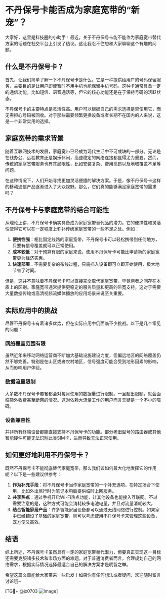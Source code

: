 # 不丹保号卡能否成为家庭宽带的“新宠”？

大家好，这里是科技圈的小助手！最近，关于不丹保号卡能不能作为家庭宽带替代方案的话题在社交平台上引发了热议。这让我忍不住想和大家聊聊这个有趣的问题。

## 什么是不丹保号卡？

首先，让我们简单了解一下不丹保号卡是什么。它是一种提供给用户的号码保留服务，主要目的是让用户即使暂时不用手机也能保留手机号码。这种卡通常具备一定的通信功能，比如短信、语音通话等，但它的核心功能还是在于保持号码的活跃状态。

不丹保号卡的主要特点是灵活性高。用户可以根据自己的需求选择是否使用它，而无需担心号码被回收。对于那些需要频繁更换设备或者长期不在国内的人来说，这是一个非常实用的选择。

## 家庭宽带的需求背景

随着互联网技术的发展，家庭宽带已经成为现代生活中不可或缺的一部分。无论是在线办公、远程教育还是娱乐休闲，高速稳定的网络连接都显得尤为重要。然而，传统的家庭宽带服务也有其局限性，比如安装复杂、费用高昂以及地域覆盖不足等问题。

在这种情况下，人们开始寻找更加灵活便捷的解决方案。于是，像不丹保号卡这样的移动通信产品逐渐进入了大众视野。那么，它们真的能够满足家庭宽带的需求吗？

## 不丹保号卡与家庭宽带的结合可能性

从理论上讲，不丹保号卡确实具备成为家庭宽带替代品的潜力。它的便携性和灵活性使得它可以在一定程度上弥补传统家庭宽带的一些不足之处。例如：

1. **便携性强**：相比固定线路的家庭宽带，不丹保号卡可以轻松携带到任何地方，只要有信号覆盖就可以正常使用。
2. **成本较低**：对于预算有限的家庭来说，使用不丹保号卡可能比申请新的家庭宽带更为经济实惠。
3. **快速部署**：不需要复杂的布线过程，只需插入设备即可立即开始使用，极大地节省了时间。

但是，这并不意味着不丹保号卡可以直接完全取代家庭宽带。毕竟两者之间存在本质上的区别。家庭宽带通常提供更稳定的服务质量和更高的带宽支持，这对于需要大量数据传输或高清视频流媒体播放的应用场景来说至关重要。

## 实际应用中的挑战

尽管不丹保号卡有着诸多优势，但在实际应用中仍面临不少挑战。以下是几个常见的问题：

### 网络覆盖范围有限

虽然近年来移动网络运营商不断加大基础设施建设力度，但偏远地区的网络覆盖仍然不够完善。特别是在山区或者农村地区，信号强度可能会受到地形因素的影响，从而影响用户体验。

### 数据流量限制

大多数不丹保号卡套餐都会对每月使用的数据量进行限制。一旦超出限额，就会面临额外收费甚至断网的情况。这对依赖大流量工作的用户而言无疑是一个不小的障碍。

### 设备兼容性

并非所有终端设备都能直接支持不丹保号卡的功能。部分老旧型号的路由器或其他智能硬件可能无法识别此类SIM卡，进而导致无法正常使用。

## 如何更好地利用不丹保号卡？

既然不丹保号卡不能彻底替代家庭宽带，那么我们该如何最大化地发挥它的作用呢？以下是一些建议供参考：

1. **作为补充手段**：将不丹保号卡当作家庭宽带的一个补充选项，在特定场合下使用，比如外出旅行时为笔记本电脑提供临时上网服务。
2. **共享热点**：通过手机开启Wi-Fi热点功能，让其他设备也能接入互联网。不过需要注意的是，这种方式可能会消耗较多电池电量，并且对流量消耗较大。
3. **结合智能家居产品**：许多智能家居设备都可以通过无线网络进行控制。如果家中已经铺设了基础的家庭宽带，则可以考虑使用不丹保号卡来管理这些设备，既方便又高效。

## 结语

综上所述，不丹保号卡虽然具有一定的家庭宽带替代潜力，但要真正实现这一目标还需要克服诸多技术和市场方面的难题。对于普通消费者而言，合理规划自己的网络需求，根据实际情况选择最适合自己的解决方案才是明智之举。

希望这篇文章能给大家带来一些启发！如果你有任何想法或者疑问，欢迎随时留言讨论哦~

[TG💪+ @jx0703 ![Image](https://github.com/user-attachments/assets/dbca1d08-cadb-493c-b0ec-ad6f7a83f270)]